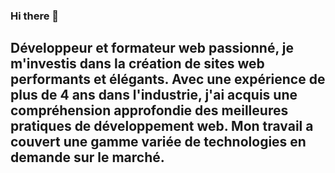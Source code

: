 ### Hi there 👋

## Développeur et formateur web passionné, je m'investis dans la création de sites web performants et élégants. Avec une expérience de plus de 4 ans dans l'industrie, j'ai acquis une compréhension approfondie des meilleures pratiques de développement web. Mon travail a couvert une gamme variée de technologies en demande sur le marché.

<!--
**marwanmar123/marwanmar123** is a ✨ _special_ ✨ repository because its `README.md` (this file) appears on your GitHub profile.

Here are some ideas to get you started:

- 🔭 I’m currently working on ...
- 🌱 I’m currently learning ...
- 👯 I’m looking to collaborate on ...
- 🤔 I’m looking for help with ...
- 💬 Ask me about ...
- 📫 How to reach me: ...
- 😄 Pronouns: ...
- ⚡ Fun fact: ...
-->
